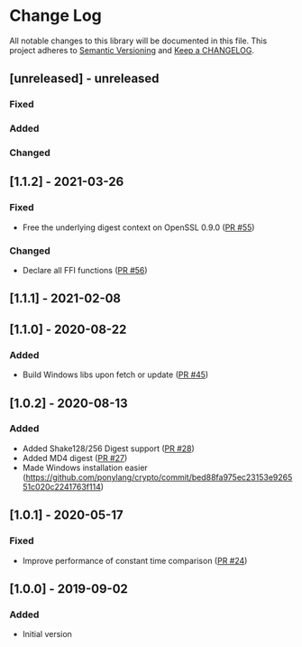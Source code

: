# Change Log

All notable changes to this library will be documented in this file. This project adheres to [Semantic Versioning](http://semver.org/) and [Keep a CHANGELOG](http://keepachangelog.com/).

## [unreleased] - unreleased

### Fixed


### Added


### Changed


## [1.1.2] - 2021-03-26

### Fixed

- Free the underlying digest context on OpenSSL 0.9.0 ([PR #55](https://github.com/ponylang/crypto/pull/55))

### Changed

- Declare all FFI functions ([PR #56](https://github.com/ponylang/crypto/pull/56))

## [1.1.1] - 2021-02-08

## [1.1.0] - 2020-08-22

### Added

- Build Windows libs upon fetch or update ([PR #45](https://github.com/ponylang/crypto/pull/45))

## [1.0.2] - 2020-08-13

### Added

- Added Shake128/256 Digest support ([PR #28](https://github.com/ponylang/crypto/pull/28))
- Added MD4 digest ([PR #27](https://github.com/ponylang/crypto/pull/27))
- Made Windows installation easier (https://github.com/ponylang/crypto/commit/bed88fa975ec23153e926551c020c2241763f114)

## [1.0.1] - 2020-05-17

### Fixed

- Improve performance of constant time comparison ([PR #24](https://github.com/ponylang/crypto/pull/24))

## [1.0.0] - 2019-09-02

### Added

- Initial version

